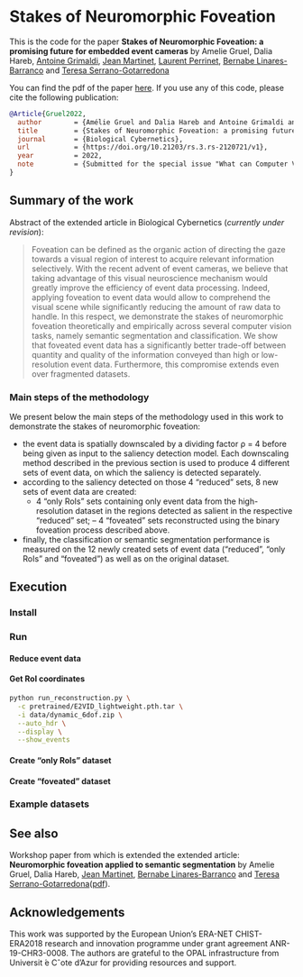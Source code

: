 # Stakes of Neuromorphic Foveation
This is the code for the paper **Stakes of Neuromorphic Foveation: a promising future for embedded event cameras** by Amelie Gruel, Dalia Hareb, [Antoine Grimaldi](https://laurentperrinet.github.io/author/antoine-grimaldi/), [Jean Martinet](https://niouze.i3s.unice.fr/jmartinet/en/home/), [Laurent Perrinet](https://laurentperrinet.github.io), [Bernabe Linares-Barranco](http://www2.imse-cnm.csic.es/~bernabe/) and [Teresa Serrano-Gotarredona](http://www2.imse-cnm.csic.es/~terese/)

You can find the pdf of the paper [here](https://www.researchsquare.com/article/rs-2120721/v1). If you use any of this code, please cite the following publication:

```bibtex
@Article{Gruel2022,
  author        = {Amélie Gruel and Dalia Hareb and Antoine Grimaldi and Jean Martinet and Laurent Perrinet and Bernabe Linares-Barranco and Teresa Serrano-Gotarredona},
  title         = {Stakes of Neuromorphic Foveation: a promising future for embedded event cameras},
  journal       = {Biological Cybernetics},
  url           = {https://doi.org/10.21203/rs.3.rs-2120721/v1},
  year          = 2022,
  note          = {Submitted for the special issue "What can Computer Vision learn from Visual Neuroscience?". Currently under revision. PREPRINT (Version 1) available at Research Square}
}
```

## Summary of the work

Abstract of the extended article in Biological Cybernetics (*currently under revision*):
> Foveation can be defined as the organic action of directing the gaze towards a visual region of interest to acquire relevant information selectively. With the recent advent of event cameras, we believe that taking advantage of this visual neuroscience mechanism would greatly improve the efficiency of event data processing. Indeed, applying foveation to event data would allow to comprehend the visual scene while significantly reducing the amount of raw data to handle. In this respect, we demonstrate the stakes of neuromorphic foveation theoretically and empirically across several computer vision tasks, namely semantic segmentation and classification. We show that foveated event data has a significantly better trade-off between quantity and quality of the information conveyed than high or low-resolution event data. Furthermore, this compromise extends even over fragmented datasets.

### Main steps of the methodology 

We present below the main steps of the methodology used in this work to demonstrate the stakes of neuromorphic foveation: 
- the event data is spatially downscaled by a dividing factor ρ = 4 before being given as input to the saliency detection model. Each downscaling method described in the previous section is used to produce 4 different sets of event data, on which the saliency is detected separately.
- according to the saliency detected on those 4 “reduced” sets, 8 new sets of event data are created:
  - 4 “only RoIs” sets containing only event data from the high-resolution dataset in the regions detected as salient in the respective “reduced” set;
  – 4 “foveated” sets reconstructed using the binary foveation process described above.
- finally, the classification or semantic segmentation performance is measured on the 12 newly created sets of event data (“reduced”, “only RoIs” and “foveated”) as well as on the original dataset.

## Execution

### Install

### Run

#### Reduce event data

#### Get RoI coordinates

```bash
python run_reconstruction.py \
  -c pretrained/E2VID_lightweight.pth.tar \
  -i data/dynamic_6dof.zip \
  --auto_hdr \
  --display \
  --show_events
```

#### Create “only RoIs” dataset

#### Create “foveated” dataset

### Example datasets 

## See also
Workshop paper from which is extended the extended article: **Neuromorphic foveation applied to semantic segmentation** by Amelie Gruel, Dalia Hareb, [Jean Martinet](https://niouze.i3s.unice.fr/jmartinet/en/home/), [Bernabe Linares-Barranco](http://www2.imse-cnm.csic.es/~bernabe/) and [Teresa Serrano-Gotarredona](http://www2.imse-cnm.csic.es/~terese/])([pdf](https://drive.google.com/file/d/1-r9l4bmoaJe2RIvn30GPa15-yUyXXwp8/view)).

## Acknowledgements

This work was supported by the European Union’s ERA-NET CHIST-ERA2018 research and innovation programme under grant agreement ANR-19-CHR3-0008. The authors are grateful to the OPAL infrastructure from Universit ́e Cˆote d’Azur for providing resources and support.
